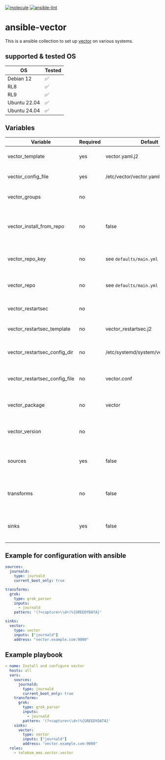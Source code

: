 [![molecule](https://github.com/telekom-mms/ansible-vector/actions/workflows/molecule.yml/badge.svg)](https://github.com/telekom-mms/ansible-vector/actions/workflows/molecule.yml) [![ansible-lint](https://github.com/telekom-mms/ansible-vector/actions/workflows/ansible-lint.yml/badge.svg)](https://github.com/telekom-mms/ansible-vector/actions/workflows/ansible-lint.yml)

# ansible-vector

This is a ansible collection to set up [vector](https://vector.dev) on various systems.

## supported & tested OS

| OS           | Tested
|--------------|--------------------
| Debian 12    | :white_check_mark:
| RL8          | :white_check_mark:
| RL9          | :white_check_mark:
| Ubuntu 22.04 | :white_check_mark:
| Ubuntu 24.04 | :white_check_mark:

## Variables

| Variable                      | Required | Default                                          | Description
|-------------------------------|----------|--------------------------------------------------|----------------------------------------------------------------------------------------------------------------------------
| vector_template               | yes      | vector.yaml.j2                                   | path of your vector.yaml template
| vector_config_file            | yes      | /etc/vector/vector.yaml                          | system path of your vector.yaml configuration
| vector_groups                 | no       |                                                  | add user vector to specified groups
| vector_install_from_repo      | no       | false                                            | whether to install vector from packages or install from deb or redhat based repositories
| vector_repo_key               | no       | see `defaults/main.yml`                          | configurable repo key, in case repo proxy is used
| vector_repo                   | no       | see `defaults/main.yml`                          | configurable repo, in case repo proxy is used
| vector_restartsec             | no       |                                                  | add RestartSec to systemd config
| vector_restartsec_template    | no       | vector_restartsec.j2                             | path of your vector_restartsec template
| vector_restartsec_config_dir  | no       | /etc/systemd/system/vector.service.d             | path of your drop-in vector systemd configuration
| vector_restartsec_config_file | no       | vector.conf                                      | file name of your drop-in vector systemd configuration
| vector_package                | no       | vector                                           | option to define vector version with package name
| vector_version                | no       |                                                  | define vector version while vector is installed by source
| sources                       | yes      | false                                            | ingest observability data from a wide variety of targets [link](https://vector.dev/docs/reference/configuration/sources/)
| transforms                    | no       | false                                            | shape your data as it moves through your Vector topology [link](https://vector.dev/docs/reference/configuration/transforms/)
| sinks                         | yes      | false                                            | deliver your observability data to a variety of destinations [link](https://vector.dev/docs/reference/configuration/sinks/)

## Example for configuration with ansible
```yaml
sources:
  journald:
    type: journald
    current_boot_only: true

transforms:
  grok:
    type: grok_parser
    inputs:
      - journald
    pattern: '(?<capture>\\d+)%{GREEDYDATA}'

sinks:
  vector:
    type: vector
    inputs: ["journald"]
    address: "vector.example.com:9000"
```

## Example playbook
```yaml
- name: Install and configure vector
  hosts: all
  vars:
    sources:
      journald:
        type: journald
        current_boot_only: true
    transforms:
      grok:
        type: grok_parser
        inputs:
          - journald
        pattern: '(?<capture>\\d+)%{GREEDYDATA}'
    sinks:
      vector:
        type: vector
        inputs: ["journald"]
        address: "vector.example.com:9000"
  roles:
    - telekom_mms.vector.vector
```
